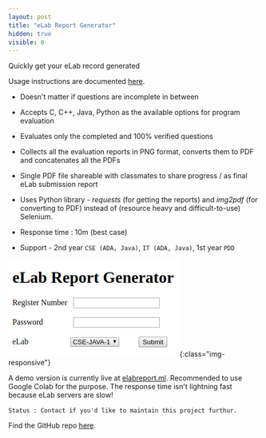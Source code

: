 ```yaml
---
layout: post
title: "eLab Report Generator"
hidden: true
visible: 0
---
```

Quickly get your eLab record generated

Usage instructions are documented <a href="https://github.com/rounakdatta/elab-report-maker/blob/master/README.md">here</a>.

- Doesn't matter if questions are incomplete in between

- Accepts C, C++, Java, Python as the available options for program evaluation

- Evaluates only the completed and 100% verified questions

- Collects all the evaluation reports in PNG format, converts them to PDF and concatenates all the PDFs

- Single PDF file shareable with classmates to share progress / as final eLab submission report

- Uses Python library - _requests_ (for getting the reports) and _img2pdf_ (for converting to PDF) instead of (resource heavy and difficult-to-use) Selenium.

- Response time : 10m (best case)

- Support - 2nd year ```CSE (ADA, Java)```, ```IT (ADA, Java)```, 1st year ```PDD```

![Screenshot](/assets/elab-report.png){:class="img-responsive"}

A demo version is currently live at <a href="http://elabreport.ml/">elabreport.ml</a>. Recommended to use Google Colab for the purpose. The response time isn't lightning fast because eLab servers are slow!

```
Status : Contact if you'd like to maintain this project furthur.
```

Find the GitHub repo <a href="https://github.com/rounakdatta/elab-quick-print">here</a>.